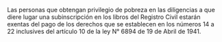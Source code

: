Las personas que obtengan privilegio de pobreza en las diligencias a que diere lugar una subinscripción en los libros del Registro Civil estarán exentas del pago de los derechos que se establecen en los números 14 a 22 inclusives del artículo 10 de la ley N° 6894 de 19 de Abril de 1941.
